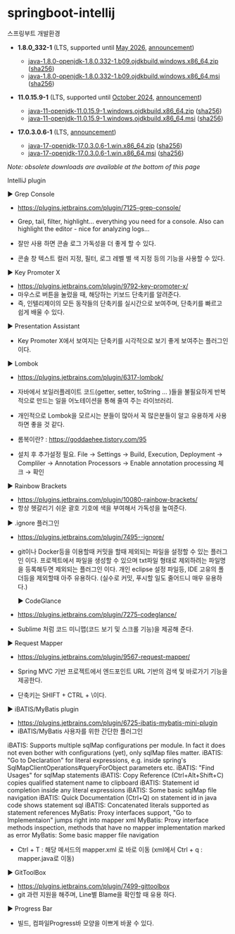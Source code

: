 # springboot-intellij
스프링부트 개발환경

 - **1.8.0_332-1** (LTS, supported until [May 2026](https://access.redhat.com/articles/1299013#OpenJDK_Lifecycle_Dates_and_Windows_versions), [announcement](https://groups.google.com/g/ojdkbuild/c/WrJpQ6pactI/m/cQKjJ67RAQAJ))
   - [java-1.8.0-openjdk-1.8.0.332-1.b09.ojdkbuild.windows.x86_64.zip](https://github.com/ojdkbuild/ojdkbuild/releases/download/java-1.8.0-openjdk-1.8.0.332-1.b09/java-1.8.0-openjdk-1.8.0.332-1.b09.ojdkbuild.windows.x86_64.zip) ([sha256](https://github.com/ojdkbuild/ojdkbuild/blob/master/resources/checksums/java-1.8.0-openjdk-1.8.0.332-1.b09.ojdkbuild.windows.x86_64.zip.sha256))
   - [java-1.8.0-openjdk-1.8.0.332-1.b09.ojdkbuild.windows.x86_64.msi](https://github.com/ojdkbuild/ojdkbuild/releases/download/java-1.8.0-openjdk-1.8.0.332-1.b09/java-1.8.0-openjdk-1.8.0.332-1.b09.ojdkbuild.windows.x86_64.msi) ([sha256](https://github.com/ojdkbuild/ojdkbuild/blob/master/resources/checksums/java-1.8.0-openjdk-1.8.0.332-1.b09.ojdkbuild.windows.x86_64.msi.sha256))
   
 - **11.0.15.9-1** (LTS, supported until [October 2024](https://access.redhat.com/articles/1299013#OpenJDK_Lifecycle_Dates_and_Windows_versions), [announcement](https://groups.google.com/g/ojdkbuild/c/auVRKFxaCqM/m/GRDiUmXRAQAJ))
   - [java-11-openjdk-11.0.15.9-1.windows.ojdkbuild.x86_64.zip](https://github.com/ojdkbuild/ojdkbuild/releases/download/java-11-openjdk-11.0.15.9-1/java-11-openjdk-11.0.15.9-1.windows.ojdkbuild.x86_64.zip) ([sha256](https://github.com/ojdkbuild/ojdkbuild/blob/master/resources/checksums/java-11-openjdk-11.0.15.9-1.windows.ojdkbuild.x86_64.zip.sha256))
   - [java-11-openjdk-11.0.15.9-1.windows.ojdkbuild.x86_64.msi](https://github.com/ojdkbuild/ojdkbuild/releases/download/java-11-openjdk-11.0.15.9-1/java-11-openjdk-11.0.15.9-1.windows.ojdkbuild.x86_64.msi) ([sha256](https://github.com/ojdkbuild/ojdkbuild/blob/master/resources/checksums/java-11-openjdk-11.0.15.9-1.windows.ojdkbuild.x86_64.msi.sha256))
 
 - **17.0.3.0.6-1** (LTS, [announcement](https://groups.google.com/g/ojdkbuild/c/CDmf-Zouyhk/m/ATtN3FDRAQAJ))
   - [java-17-openjdk-17.0.3.0.6-1.win.x86_64.zip](https://github.com/ojdkbuild/ojdkbuild/releases/download/java-17-openjdk-17.0.3.0.6-1/java-17-openjdk-17.0.3.0.6-1.win.x86_64.zip) ([sha256](https://github.com/ojdkbuild/ojdkbuild/blob/master/resources/checksums/java-17-openjdk-17.0.3.0.6-1.win.x86_64.zip.sha256))
   - [java-17-openjdk-17.0.3.0.6-1.win.x86_64.msi](https://github.com/ojdkbuild/ojdkbuild/releases/download/java-17-openjdk-17.0.3.0.6-1/java-17-openjdk-17.0.3.0.6-1.win.x86_64.msi) ([sha256](https://github.com/ojdkbuild/ojdkbuild/blob/master/resources/checksums/java-17-openjdk-17.0.3.0.6-1.win.x86_64.msi.sha256))

_Note: obsolete downloads are available at the bottom of this page_


IntelliJ plugin

▶ Grep Console
 - https://plugins.jetbrains.com/plugin/7125-grep-console/
 - Grep, tail, filter, highlight... everything you need for a console. Also can highlight the editor - nice for analyzing logs...

 - 잘만 사용 하면 콘솔 로그 가독성을 더 좋게 할 수 있다.
 - 콘솔 창 텍스트 컬러 지정, 필터, 로그 레벨 별 색 지정 등의 기능을 사용할 수 있다.

▶ Key Promoter X
 - https://plugins.jetbrains.com/plugin/9792-key-promoter-x/
 - 마우스로 버튼을 눌렀을 때, 해당하는 키보드 단축키를 알려준다.
 - 즉, 인텔리제이의 모든 동작들의 단축키를 실시간으로 보여주며, 단축키를 빠르고 쉽게 배울 수 있다.

▶ Presentation Assistant
 - Key Promoter X에서 보여지는 단축키를 시각적으로 보기 좋게 보여주는 플러그인 이다.

▶ Lombok
 - https://plugins.jetbrains.com/plugin/6317-lombok/
 - 자바에서 보일러플레이트 코드(getter, setter, toString … )들을 불필요하게 반복적으로 만드는 일을 어노테이션을 통해 줄여 주는 라이브러리.
 - 개인적으로 Lombok을 모르시는 분들이 많아서 꼭 많은분들이 알고 유용하게 사용하면 좋을 것 같다.
 - 롬복이란? : https://goddaehee.tistory.com/95

 - 설치 후 추가설정 필요. 
   File → Settings → Build, Execution, Deployment → Compliler →     Annotation Processors → Enable annotation processing 체크 → 확인

▶ Rainbow Brackets
 - https://plugins.jetbrains.com/plugin/10080-rainbow-brackets/
 - 항상 헷갈리기 쉬운 괄호 기호에 색을 부여해서 가독성을 높여준다.

▶ .ignore 플러그인
 - https://plugins.jetbrains.com/plugin/7495--ignore/
 - git이나 Docker등을 이용할때 커밋을 할때 제외되는 파일을 설정할 수 있는 플러그인 이다.
   프로젝트에서 파일을 생성할 수 있으며 txt파일 형태로 제외하려는 파일명을 등록해두면 제외되는 플러그인 이다.
   개인 eclipse 설정 파일등, IDE 고유의 폴더등을 제외할때 아주 유용하다.
   (실수로 커밋, 푸시할 일도 줄어드니 매우 유용하다.)
   
   ▶ CodeGlance
 - https://plugins.jetbrains.com/plugin/7275-codeglance/
 - Sublime 처럼 코드 미니맵(코드 보기 및 스크롤 기능)을 제공해 준다.

▶ Request Mapper
 - https://plugins.jetbrains.com/plugin/9567-request-mapper/
 - Spring MVC 기반 프로젝트에서 엔드포인트 URL 기반의 검색 및 바로가기 기능을 제공한다.

 - 단축키는 SHIFT + CTRL + \이다.

▶ iBATIS/MyBatis plugin
 - https://plugins.jetbrains.com/plugin/6725-ibatis-mybatis-mini-plugin
 - iBATIS/MyBatis 사용자를 위한 간단한 플러그인

iBATIS: Supports multiple sqlMap configurations per module. In fact it does not even bother with configurations (yet), only sqlMap files matter.
iBATIS: "Go to Declaration" for literal expressions, e.g. inside spring's SqlMapClientOperations#queryForObject parameters etc.
iBATIS: "Find Usages" for sqlMap statements
iBATIS: Copy Reference (Ctrl+Alt+Shift+C) copies qualified statement name to clipboard
iBATIS: Statement id completion inside any literal expressions
iBATIS: Some basic sqlMap file navigation
iBATIS: Quick Documentation (Ctrl+Q) on statement id in java code shows statement sql
iBATIS: Concatenated literals supported as statement references
MyBatis: Proxy interfaces support, "Go to Implementaion" jumps right into mapper xml
MyBatis: Proxy interface methods inspection, methods that have no mapper implementation marked as error
MyBatis: Some basic mapper file navigation
 - Ctrl + T : 해당 메서드의 mapper.xml 로 바로 이동 (xml에서 Ctrl + q : mapper.java로 이동)

▶ GitToolBox
 - https://plugins.jetbrains.com/plugin/7499-gittoolbox
 - git 과련 지원을 해주며, Line별 Blame을 확인할 때 유용 하다.

▶ Progress Bar
 - 빌드, 컴파일Progress바 모양을 이쁘게 바꿀 수 있다.
